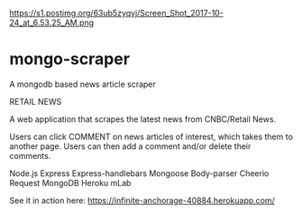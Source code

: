 https://s1.postimg.org/63ub5zyqvj/Screen_Shot_2017-10-24_at_6.53.25_AM.png

# mongo-scraper
A mongodb based news article scraper

RETAIL NEWS

A web application that scrapes the latest news from CNBC/Retail News. 

Users can click COMMENT on news articles of interest, which takes them to another page.
Users can then add a comment and/or delete their comments.

Node.js
Express
Express-handlebars
Mongoose
Body-parser
Cheerio
Request
MongoDB
Heroku
mLab

See it in action here: https://infinite-anchorage-40884.herokuapp.com/
